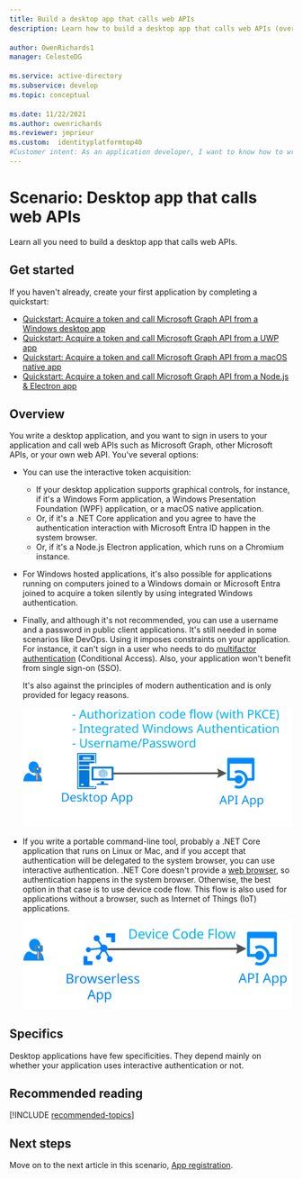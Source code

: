 ```yaml
---
title: Build a desktop app that calls web APIs
description: Learn how to build a desktop app that calls web APIs (overview)

author: OwenRichards1
manager: CelesteDG

ms.service: active-directory
ms.subservice: develop
ms.topic: conceptual

ms.date: 11/22/2021
ms.author: owenrichards
ms.reviewer: jmprieur
ms.custom:  identityplatformtop40
#Customer intent: As an application developer, I want to know how to write a desktop app that calls web APIs by using the Microsoft identity platform.
---
```


# Scenario: Desktop app that calls web APIs

Learn all you need to build a desktop app that calls web APIs.

## Get started

If you haven't already, create your first application by completing a quickstart:

- [Quickstart: Acquire a token and call Microsoft Graph API from a Windows desktop app](./quickstart-v2-windows-desktop.md)
- [Quickstart: Acquire a token and call Microsoft Graph API from a UWP app](./quickstart-v2-uwp.md)
- [Quickstart: Acquire a token and call Microsoft Graph API from a macOS native app](./quickstart-v2-ios.md)
- [Quickstart: Acquire a token and call Microsoft Graph API from a Node.js & Electron app](./quickstart-v2-nodejs-desktop.md)

## Overview

You write a desktop application, and you want to sign in users to your application and call web APIs such as Microsoft Graph, other Microsoft APIs, or your own web API. You've several options:

- You can use the interactive token acquisition:

  - If your desktop application supports graphical controls, for instance, if it's a Windows Form application, a Windows Presentation Foundation (WPF) application, or a macOS native application.
  - Or, if it's a .NET Core application and you agree to have the authentication interaction with Microsoft Entra ID happen in the system browser.
  - Or, if it's a Node.js Electron application, which runs on a Chromium instance.

- For Windows hosted applications, it's also possible for applications running on computers joined to a Windows domain or Microsoft Entra joined to acquire a token silently by using integrated Windows authentication.
- Finally, and although it's not recommended, you can use a username and a password in public client applications. It's still needed in some scenarios like DevOps. Using it imposes constraints on your application. For instance, it can't sign in a user who needs to do [multifactor authentication](~/identity/authentication/concept-mfa-howitworks.md) (Conditional Access). Also, your application won't benefit from single sign-on (SSO).

  It's also against the principles of modern authentication and is only provided for legacy reasons.

  ![Desktop application](media/scenarios/desktop-app.svg)

- If you write a portable command-line tool, probably a .NET Core application that runs on Linux or Mac, and if you accept that authentication will be delegated to the system browser, you can use interactive authentication. .NET Core doesn't provide a [web browser](https://aka.ms/msal-net-uses-web-browser), so authentication happens in the system browser. Otherwise, the best option in that case is to use device code flow. This flow is also used for applications without a browser, such as Internet of Things (IoT) applications.

  ![Browserless application](media/scenarios/device-code-flow-app.svg)

## Specifics

Desktop applications have few specificities. They depend mainly on whether your application uses interactive authentication or not.

## Recommended reading

[!INCLUDE [recommended-topics](./includes/scenarios/scenarios-prerequisites.md)]

## Next steps

Move on to the next article in this scenario,
[App registration](scenario-desktop-app-registration.md).
